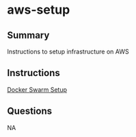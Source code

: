 # aws-setup
## Summary
Instructions to setup infrastructure on AWS

## Instructions

[Docker Swarm Setup](https://gist.github.com/zrven/d97fe4b85eb6323f4e5b6d6dfa735b1f)

## Questions
NA
